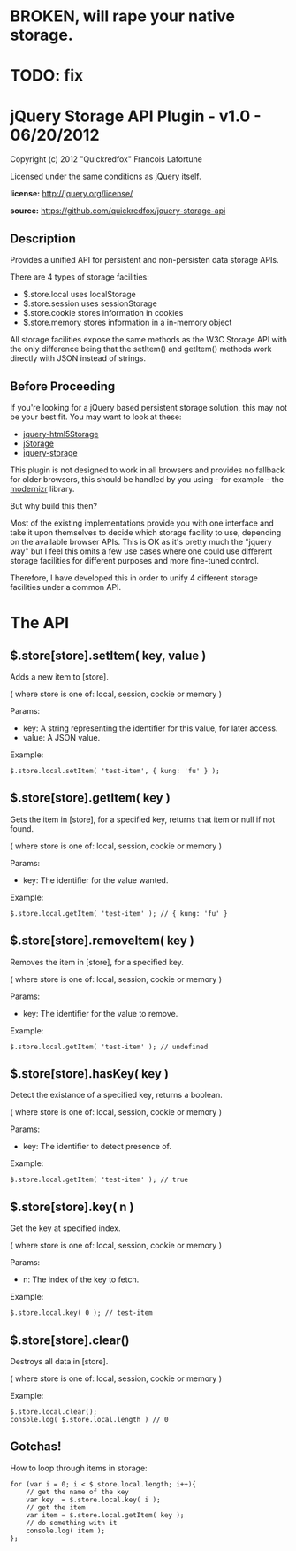 # BROKEN, will rape your native storage.
# TODO: fix

jQuery Storage API Plugin - v1.0 - 06/20/2012
=============================================

Copyright (c) 2012 "Quickredfox" Francois Lafortune

Licensed under the same conditions as jQuery itself.

**license:** http://jquery.org/license/

**source:**  https://github.com/quickredfox/jquery-storage-api

Description
-----------

Provides a unified API for persistent and non-persisten data storage APIs. 

There are 4 types of storage facilities: 

- $.store.local uses localStorage
- $.store.session uses sessionStorage
- $.store.cookie stores information in cookies
- $.store.memory stores information in a in-memory object

All storage facilities expose the same methods as the W3C Storage API
with the only difference being that the setItem() and getItem() methods work 
directly with JSON instead of strings.

Before Proceeding
-----------------

If you're looking for a jQuery based persistent storage solution, this may not be your best fit.
You may want to look at these:

- [jquery-html5Storage](http://archive.plugins.jquery.com/project/html5Storage) 
- [jStorage](http://www.jstorage.info/)
- [jquery-storage](https://github.com/kilhage/jquery-storage)

This plugin is not designed to work in all browsers and provides no fallback for older browsers, 
this should be handled by you using - for example - the [modernizr](http://modernizr.com/) library.

But why build this then? 

Most of the existing implementations provide you with one interface and take it upon 
themselves to decide which storage facility to use, depending on the available browser APIs. 
This is OK as it's pretty much the "jquery way" but I feel this omits a few use cases where 
one could use different storage facilities for different purposes and more fine-tuned control.

Therefore, I have developed this in order to unify 4 different storage facilities under a common API.

The API
=======

$.store[store].setItem( key, value ) 
------------------------------------

Adds a new item to [store]. 

( where store is one of: local, session, cookie or memory ) 

Params:

- key: A string representing the identifier for this value, for later access.
- value: A JSON value.

Example:

    $.store.local.setItem( 'test-item', { kung: 'fu' } );

$.store[store].getItem( key )
-----------------------------

Gets the item in [store], for a specified key, returns that item or null if not found. 

( where store is one of: local, session, cookie or memory ) 

Params:

- key: The identifier for the value wanted.

Example:

    $.store.local.getItem( 'test-item' ); // { kung: 'fu' }

$.store[store].removeItem( key )
--------------------------------

Removes the item in [store], for a specified key. 

( where store is one of: local, session, cookie or memory ) 

Params:

- key: The identifier for the value to remove.

Example:

    $.store.local.getItem( 'test-item' ); // undefined

$.store[store].hasKey( key )
----------------------------

Detect the existance of a specified key, returns a boolean. 

( where store is one of: local, session, cookie or memory ) 

Params:

- key: The identifier to detect presence of.

Example:

    $.store.local.getItem( 'test-item' ); // true

$.store[store].key( n )
-----------------------

Get the key at specified index. 

( where store is one of: local, session, cookie or memory ) 

Params:

- n: The index of the key to fetch.

Example:

    $.store.local.key( 0 ); // test-item


$.store[store].clear()
----------------------

Destroys all data in [store]. 

( where store is one of: local, session, cookie or memory ) 

Example:

    $.store.local.clear();
    console.log( $.store.local.length ) // 0

Gotchas!
--------

How to loop through items in storage:

    for (var i = 0; i < $.store.local.length; i++){
        // get the name of the key
        var key  = $.store.local.key( i );
        // get the item
        var item = $.store.local.getItem( key );
        // do something with it        
        console.log( item );
    };



